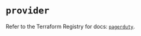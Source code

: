 # `provider`

Refer to the Terraform Registry for docs: [`pagerduty`](https://registry.terraform.io/providers/pagerduty/pagerduty/3.19.4/docs).
